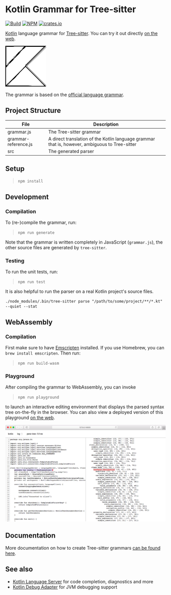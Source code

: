 # Kotlin Grammar for Tree-sitter

[![Build](https://github.com/fwcd/tree-sitter-kotlin/actions/workflows/build.yml/badge.svg)](https://github.com/fwcd/tree-sitter-kotlin/actions/workflows/build.yml)
[![NPM](https://img.shields.io/npm/v/tree-sitter-kotlin)](https://www.npmjs.com/package/tree-sitter-kotlin)
[![crates.io](https://img.shields.io/crates/v/tree-sitter-kotlin)](https://crates.io/crates/tree-sitter-kotlin)

[Kotlin](https://kotlinlang.org) language grammar for [Tree-sitter](http://tree-sitter.github.io/tree-sitter/). You can try it out directly [on the web](https://fwcd.github.io/tree-sitter-kotlin).

![Icon](Icon128.png)

The grammar is based on the [official language grammar](https://kotlinlang.org/docs/reference/grammar.html).

## Project Structure

| File | Description |
| ---- | ----------- |
| grammar.js | The Tree-sitter grammar |
| grammar-reference.js | A direct translation of the Kotlin language grammar that is, however, ambiguous to Tree-sitter |
| src | The generated parser |

## Setup

>`npm install`

## Development

### Compilation

To (re-)compile the grammar, run:

>`npm run generate`

Note that the grammar is written completely in JavaScript (`grammar.js`), the other source files are generated by `tree-sitter`.

### Testing

To run the unit tests, run:

>`npm run test`

It is also helpful to run the parser on a real Kotlin project's source files.

```shell
./node_modules/.bin/tree-sitter parse "/path/to/some/project/**/*.kt"  --quiet --stat
```

## WebAssembly

### Compilation

First make sure to have [Emscripten](https://emscripten.org/) installed. If you use Homebrew, you can `brew install emscripten`. Then run:

>`npm run build-wasm`

### Playground

After compiling the grammar to WebAssembly, you can invoke

>`npm run playground`

to launch an interactive editing environment that displays the parsed syntax tree on-the-fly in the browser. You can also view a deployed version of this playground [on the web](https://fwcd.github.io/tree-sitter-kotlin).

![Screenshot](playground-screenshot.png)

## Documentation

More documentation on how to create Tree-sitter grammars [can be found here](https://tree-sitter.github.io/tree-sitter/creating-parsers).

## See also

* [Kotlin Language Server](https://github.com/fwcd/kotlin-language-server) for code completion, diagnostics and more
* [Kotlin Debug Adapter](https://github.com/fwcd/kotlin-debug-adapter) for JVM debugging support
